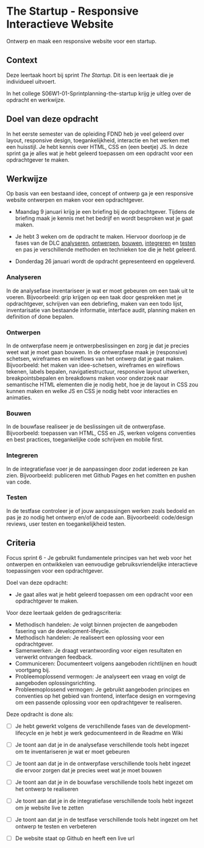 # The Startup - Responsive Interactieve Website
Ontwerp en maak een responsive website voor een startup.

## Context
Deze leertaak hoort bij sprint _The Startup_. Dit is een leertaak die je individueel uitvoert.

In het college S06W1-01-Sprintplanning-the-startup krijg je uitleg over de opdracht en werkwijze.


## Doel van deze opdracht

In het eerste semester van de opleiding FDND heb je veel geleerd over layout, responsive design, toegankelijkheid, interactie en het werken met een huisstijl. Je hebt kennis over HTML, CSS en (een beetje) JS. 
In deze sprint ga je alles wat je hebt geleerd toepassen om een opdracht voor een opdrachtgever te maken.

## Werkwijze

Op basis van een bestaand idee, concept of ontwerp ga je een responsive website ontwerpen en maken voor een opdrachtgever.

* Maandag 9 januari krijg je een briefing bij de opdrachtgever. Tijdens de briefing maak je kennis met het bedrijf en wordt besproken wat je gaat maken. 

* Je hebt 3 weken om de opdracht te maken. Hiervoor doorloop je de fases van de DLC [analyseren](#analyseren), [ontwerpen](#ontwerpen), [bouwen](#bouwen), [integreren](#integreren) en [testen](#testen) en pas je verschillende methoden en technieken toe die je hebt geleerd.  

* Donderdag 26 januari wordt de opdracht gepresenteerd en opgeleverd. 


### Analyseren
In de analysefase inventariseer je wat er moet gebeuren om een taak uit te voeren. Bijvoorbeeld: grip krijgen op een taak door gesprekken met je opdrachtgever, schrijven van een debriefing, maken van een todo lijst, inventarisatie van bestaande informatie, interface audit, planning maken en definition of done bepalen.


### Ontwerpen
In de ontwerpfase neem je ontwerpbeslissingen en zorg je dat je precies weet wat je moet gaan bouwen. In de ontwerpfase maak je (responsive) schetsen, wireframes en wireflows van het ontwerp dat je gaat maken.
Bijvoorbeeld: het maken van idee-schetsen, wireframes en wireflows tekenen, labels bepalen, navigatiestructuur, responsive layout uitwerken, breakpointsbepalen en breakdowns maken voor onderzoek naar semantische HTML elementen die je nodig hebt, hoe je de layout in CSS zou kunnen maken en welke JS en CSS je nodig hebt voor interacties en animaties.


### Bouwen
In de bouwfase realiseer je de beslissingen uit de ontwerpfase. Bijvoorbeeld: toepassen van HTML, CSS en JS, werken volgens conventies en best practices, toegankelijke code schrijven en mobile first.


### Integreren
In de integratiefase voer je de aanpassingen door zodat iedereen ze kan zien. Bijvoorbeeld: publiceren met Github Pages en het comitten en pushen van code.


### Testen
In de testfase controleer je of jouw aanpassingen werken zoals bedoeld en pas je zo nodig het ontwerp en/of de code aan. Bijvoorbeeld: code/design reviews, user testen en toegankelijkheid testen.


## Criteria

Focus sprint 6 - Je gebruikt fundamentele principes van het web voor het ontwerpen en ontwikkelen van eenvoudige gebruiksvriendelijke interactieve toepassingen voor een opdrachtgever.

Doel van deze opdracht:
* Je gaat alles wat je hebt geleerd toepassen om een opdracht voor een opdrachtgever te maken.

Voor deze leertaak gelden de gedragscriteria: 
* Methodisch handelen: Je volgt binnen projecten de aangeboden fasering van de development-lifeycle.
* Methodisch handelen: Je realiseert een oplossing voor een opdrachtgever.
* Samenwerken: Je draagt verantwoording voor eigen resultaten en verwerkt ontvangen feedback.
* Communiceren: Documenteert volgens aangeboden richtlijnen en houdt voortgang bij.
* Probleemoplossend vermogen: Je analyseert een vraag en volgt de aangeboden oplossingsrichting.
* Probleemoplossend vermogen:  Je gebruikt aangeboden principes en conventies op het gebied van frontend, interface design en vormgeving om een passende oplossing voor een opdrachtgever te realiseren.

Deze opdracht is done als:
- [ ] Je hebt gewerkt volgens de verschillende fases van de development-lifecycle en je hebt je werk gedocumenteerd in de Readme en Wiki
- [ ] Je toont aan dat je in de analysefase verschillende tools hebt ingezet om te inventariseren je wat er moet gebeuren
- [ ] Je toont aan dat je in de ontwerpfase verschillende tools hebt ingezet die ervoor zorgen dat je precies weet wat je moet bouwen
- [ ] Je toont aan dat je in de bouwfase verschillende tools hebt ingezet om het ontwerp te realiseren
- [ ] Je toont aan dat je in de integratiefase verschillende tools hebt ingezet om je website live te zetten
- [ ] Je toont aan dat je in de testfase verschillende tools hebt ingezet om het ontwerp te testen en verbeteren
- [ ] De website staat op Github en heeft een live url

